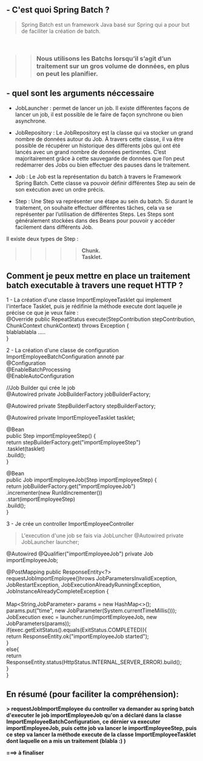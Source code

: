 ## - C'est quoi Spring Batch ?
> Spring Batch est un framework Java basé sur Spring qui a pour but de faciliter la création de batch.
<br>

>> ### Nous utilisons les Batchs lorsqu’il s’agit d’un traitement sur un gros volume de données, en plus on peut les planifier.<br>

## - quel sont les arguments néccessaire 
 - JobLauncher : permet de lancer un job. Il existe différentes façons de lancer un job, il est possible de le faire de façon synchrone ou bien asynchrone.

 - JobRepository : Le JobRepository est la classe qui va stocker un grand nombre de données autour du Job. À travers cette classe, il va être possible de récupérer un historique des différents jobs qui ont été lancés avec un grand nombre de données pertinentes. C’est majoritairement grâce à cette sauvegarde de données que l’on peut redémarrer des Jobs ou bien effectuer des pauses dans le traitement.

 - Job : Le Job est la représentation du batch à travers le Framework Spring Batch. Cette classe va pouvoir définir différentes Step au sein de son exécution avec un ordre précis.

 - Step : Une Step va représenter une étape au sein du batch. Si durant le traitement, on souhaite effectuer différentes tâches, cela va se représenter par l’utilisation de différentes Steps. Les Steps sont généralement stockées dans des Beans pour pouvoir y accéder facilement dans différents Job.

Il existe deux types de Step :
<b>
 >>>>> Chunk.<br>
Tasklet.</b>

## Comment je peux mettre en place un traitement batch executable à travers une requet HTTP ?

1 - La création d'une classe ImportEmployeeTasklet qui implement l'interface Tasklet, puis je rédifinie la méthode execute dont laquelle je précise ce que je veux faire :<br>
@Override
 public RepeatStatus execute(StepContribution stepContribution, ChunkContext chunkContext) throws Exception {
         <br>blablablabla .....<br>
        }

2 - La création d'une classe de configuration ImportEmployeeBatchConfiguration annoté par 
<br>@Configuration
<br>@EnableBatchProcessing
<br>@EnableAutoConfiguration

   
//Job Builder qui crée le job<br>
@Autowired
private JobBuilderFactory jobBuilderFactory;

@Autowired
private StepBuilderFactory stepBuilderFactory;

@Autowired
private ImportEmployeeTasklet tasklet; 

@Bean<br>
public Step importEmployeeStep() {<br>
    return stepBuilderFactory.get("importEmployeeStep")<br>
            .tasklet(tasklet)<br>
            .build();<br>
}

@Bean<br>
public Job importEmployeeJob(Step importEmployeeStep) {<br>
    return jobBuilderFactory.get("importEmployeeJob")<br>
            .incrementer(new RunIdIncrementer())<br>
            .start(importEmployeeStep)<br>
            .build();<br>
}

3 - Je crée un controller ImportEmployeeController
> L'execution d'une job se fais via JobLuncher
@Autowired
private JobLauncher launcher;

@Autowired
@Qualifier("importEmployeeJob")
private Job importEmployeeJob;

@PostMapping
public ResponseEntity<?> requestJobImportEmployee()hrows JobParametersInvalidException, JobRestartException, JobExecutionAlreadyRunningException, JobInstanceAlreadyCompleteException {<br><br>
        Map<String,JobParameter> params = new HashMap<>();<br>
        params.put("time", new JobParameter(System.currentTimeMillis()));<br>
        JobExecution exec = launcher.run(importEmployeeJob, new JobParameters(params));<br>
        if(exec.getExitStatus().equals(ExitStatus.COMPLETED)){<br>
            return ResponseEntity.ok("importEmployeeJob started");<br>
        }<br>
        else{<br>
            return ResponseEntity.status(HttpStatus.INTERNAL_SERVER_ERROR).build();<br>
        }<br>
    }

## En résumé (pour faciliter la compréhension):
<b>> requestJobImportEmployee du controller va demander au spring batch d'executer le job importEmployeeJob qu'on a déclaré dans la classe ImportEmployeeBatchConfiguration, ce dérnier va executer importEmployeeJob, puis cette job va lancer le importEmployeeStep, puis ce step va lancer la méthode execute de la classe ImportEmployeeTasklet dont laquelle on a mis un traitement (blabla :) )

===> à finaliser
